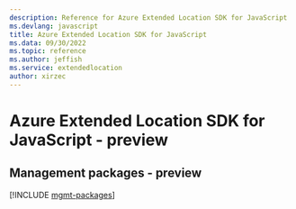 ```yaml
---
description: Reference for Azure Extended Location SDK for JavaScript
ms.devlang: javascript
title: Azure Extended Location SDK for JavaScript
ms.data: 09/30/2022
ms.topic: reference
ms.author: jeffish
ms.service: extendedlocation
author: xirzec
---
```

# Azure Extended Location SDK for JavaScript - preview

## Management packages - preview
[!INCLUDE [mgmt-packages](extended-location-mgmt-index.md)]